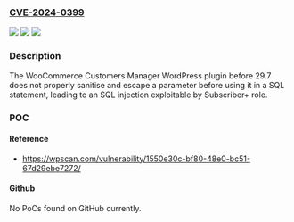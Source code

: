 ### [CVE-2024-0399](https://cve.mitre.org/cgi-bin/cvename.cgi?name=CVE-2024-0399)
![](https://img.shields.io/static/v1?label=Product&message=WooCommerce%20Customers%20Manager&color=blue)
![](https://img.shields.io/static/v1?label=Version&message=0%3C%2029.7%20&color=brighgreen)
![](https://img.shields.io/static/v1?label=Vulnerability&message=CWE-89%20SQL%20Injection&color=brighgreen)

### Description

The WooCommerce Customers Manager WordPress plugin before 29.7 does not properly sanitise and escape a parameter before using it in a SQL statement, leading to an SQL injection exploitable by Subscriber+ role.

### POC

#### Reference
- https://wpscan.com/vulnerability/1550e30c-bf80-48e0-bc51-67d29ebe7272/

#### Github
No PoCs found on GitHub currently.

